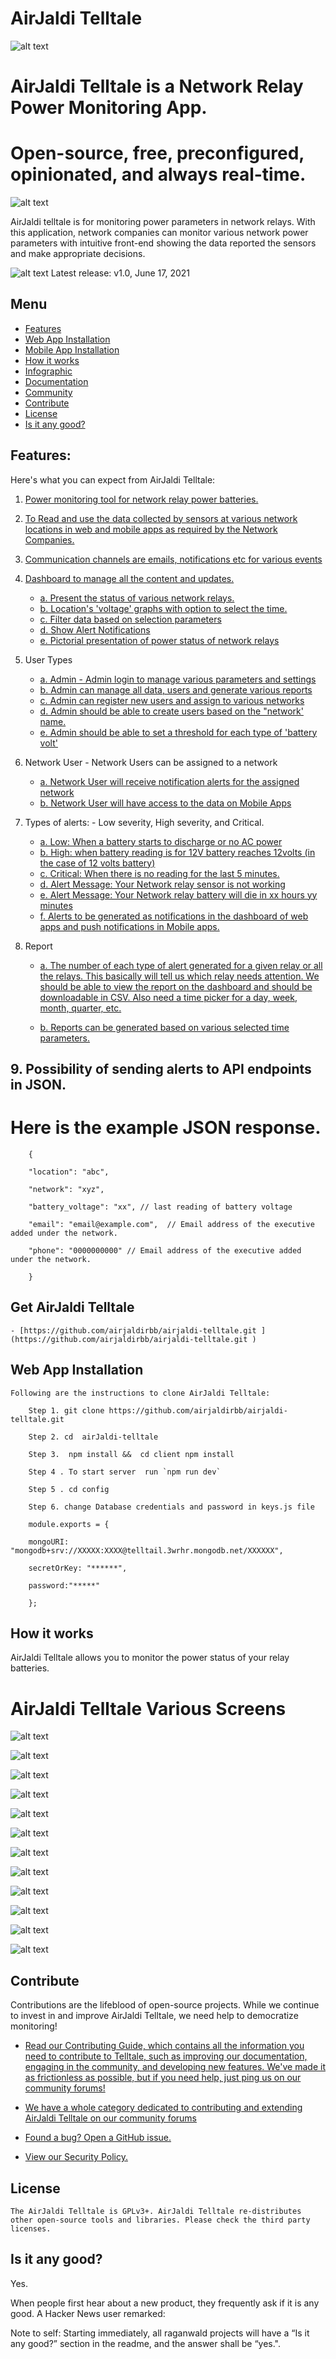 # AirJaldi Telltale

![alt text](https://res.cloudinary.com/caremsservices/image/upload/v1623924598/airjaldi/github/blob/Page-1-Image-1.jpg "Banner1")

# AirJaldi Telltale is a Network Relay Power Monitoring App. 

# Open-source, free, preconfigured, opinionated, and always real-time.

 ![alt text](https://res.cloudinary.com/caremsservices/image/upload/v1623924598/airjaldi/github/blob/Page-1-Image-2.jpg "Banner1")

 AirJaldi telltale is for monitoring power parameters in network relays. With this application, network companies can monitor various network power parameters with intuitive front-end showing the data reported the sensors and make appropriate decisions. 


  ![alt text](https://res.cloudinary.com/caremsservices/image/upload/v1623924599/airjaldi/github/blob/Page-2-Image-3.jpg "Home Page")
  Latest release: v1.0, June 17, 2021 

  ## Menu
   - [Features](#)
   - [Web App Installation](#) 
   - [Mobile App Installation](#) 
   - [How it works](#) 
   - [Infographic](#) 
   - [Documentation](#) 
   - [Community](#) 
   - [Contribute](#) 
   - [License](#) 
   - [Is it any good?](#) 

## Features:

Here's what you can expect from AirJaldi Telltale: 
1. [Power monitoring tool for network relay power batteries. ](#)
2. [To Read and use the data collected by sensors at various network locations in web and mobile apps as required by the Network Companies.](#)
3. [Communication channels are emails, notifications etc for various events](#)
4. [Dashboard to manage all the content and updates.](#)
    
    - [a. Present the status of various network relays.](#)
    - [b. Location's 'voltage' graphs with option to select the time. ](#)
    - [c. Filter data based on selection parameters ](#)
    - [d. Show Alert Notifications ](#)
    - [e. Pictorial presentation of power status of network relays](#)

5. User Types

    - [a. Admin - Admin login to manage various parameters and settings ](#)
    - [b. Admin can manage all data, users and generate various reports ](#)
    - [c. Admin can register new users and assign to various networks  ](#)
    - [d. Admin should be able to create users based on the "network' name. ](#)
    - [e. Admin should be able to set a threshold for each type of 'battery volt'](#)

6. Network User - Network Users can be assigned to a network 
    - [a. Network User will receive notification alerts for the assigned network ](#)
    - [b. Network User will have access to the data on Mobile Apps](#)

7. Types of alerts: - Low severity, High severity, and Critical.
    - [a. Low: When a battery starts to discharge or no AC power ](#)
    - [b. High: when battery reading is for 12V battery reaches 12volts (in the case of 12 volts battery) ](#) 
    - [c. Critical: When there is no reading for the last 5 minutes. ](#)
    - [d. Alert Message: Your Network relay sensor is not working ](#)
    - [e. Alert Message: Your Network relay battery will die in xx hours yy minutes](#)
    - [f. Alerts to be generated as notifications in the dashboard of web apps and push notifications in Mobile apps.](#)

8. Report
    - [a. The number of each type of alert generated for a given relay or all the relays. This basically will tell us which relay needs attention. We should be able to view the report on the dashboard and should be downloadable in CSV. Also need a time picker for a day, week, month, quarter, etc.](#)

    - [b. Reports can be generated based on various selected time parameters.](#)



## 9. Possibility of sending alerts to API endpoints in JSON.

# Here is the example JSON response.

        { 

        "location": "abc", 

        "network": "xyz", 

        "battery_voltage": "xx", // last reading of battery voltage 

        "email": "email@example.com",  // Email address of the executive added under the network. 

        "phone": "0000000000" // Email address of the executive added under the network. 

        } 


## Get AirJaldi Telltale 

    - [https://github.com/airjaldirbb/airjaldi-telltale.git ](https://github.com/airjaldirbb/airjaldi-telltale.git )

## Web App Installation 

    Following are the instructions to clone AirJaldi Telltale: 

        Step 1. git clone https://github.com/airjaldirbb/airjaldi-telltale.git 

        Step 2. cd  airJaldi-telltale 

        Step 3.  npm install &&  cd client npm install 

        Step 4 . To start server  run `npm run dev` 

        Step 5 . cd config   

        Step 6. change Database credentials and password in keys.js file 

        module.exports = { 

        mongoURI: "mongodb+srv://XXXXX:XXXX@telltail.3wrhr.mongodb.net/XXXXXX", 

        secretOrKey: "******", 

        password:"*****" 

        }; 


## How it works

AirJaldi Telltale allows you to monitor the power status of your relay batteries. 

# AirJaldi Telltale Various Screens 

  ![alt text](https://res.cloudinary.com/caremsservices/image/upload/v1623924599/airjaldi/github/blob/Page-5-Image-4.jpg "dahboard")

![alt text](https://res.cloudinary.com/caremsservices/image/upload/v1623924600/airjaldi/github/blob/Page-6-Image-5.jpg "users")

![alt text](https://res.cloudinary.com/caremsservices/image/upload/v1623924600/airjaldi/github/blob/Page-6-Image-6.jpg "user assigned")

![alt text](https://res.cloudinary.com/caremsservices/image/upload/v1623924600/airjaldi/github/blob/Page-7-Image-7.jpg "Notification and alearts")

![alt text](https://res.cloudinary.com/caremsservices/image/upload/v1623924602/airjaldi/github/blob/Page-7-Image-8.jpg "Add Relay")

![alt text](https://res.cloudinary.com/caremsservices/image/upload/v1623924602/airjaldi/github/blob/Page-8-Image-9.jpg "Status")

![alt text](https://res.cloudinary.com/caremsservices/image/upload/v1623924600/airjaldi/github/blob/Page-8-Image-10.jpg "Activities Log")

![alt text](https://res.cloudinary.com/caremsservices/image/upload/v1623924600/airjaldi/github/blob/Page-9-Image-11.jpg "Download Report")


![alt text](https://res.cloudinary.com/caremsservices/image/upload/v1623924601/airjaldi/github/blob/Page-9-Image-12.jpg "user management")

![alt text](https://res.cloudinary.com/caremsservices/image/upload/v1623924602/airjaldi/github/blob/Page-10-Image-13.jpg "Add Network")


![alt text](https://res.cloudinary.com/caremsservices/image/upload/v1623924602/airjaldi/github/blob/Page-10-Image-14.jpg "Map")

![alt text](https://res.cloudinary.com/caremsservices/image/upload/v1623924603/airjaldi/github/blob/Page-11-Image-15.jpg "Alerts")


## Contribute

Contributions are the lifeblood of open-source projects. While we continue to invest in and improve AirJaldi Telltale, we need help to democratize monitoring! 

- [Read our Contributing Guide, which contains all the information you need to contribute to Telltale, such as improving our documentation, engaging in the community, and developing new features. We've made it as frictionless as possible, but if you need help, just ping us on our community forums! ](#)

- [We have a whole category dedicated to contributing and extending AirJaldi Telltale on our community forums ]()

- [Found a bug? Open a GitHub issue. ](#)

- [View our Security Policy. ](#)

## License

    The AirJaldi Telltale is GPLv3+. AirJaldi Telltale re-distributes other open-source tools and libraries. Please check the third party licenses. 

## Is it any good?
Yes.

When people first hear about a new product, they frequently ask if it is any good. A Hacker News user remarked: 

Note to self: Starting immediately, all raganwald projects will have a “Is it any good?” section in the readme, and the answer shall be “yes.". 
